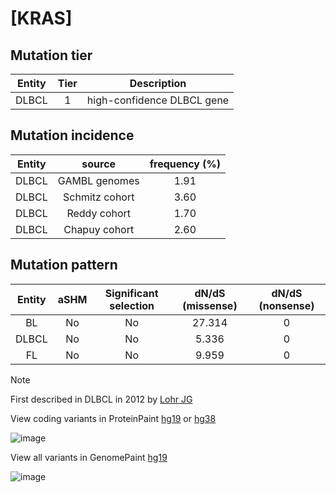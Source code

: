 # [KRAS]

## Mutation tier

|Entity|Tier|Description               |
|:------:|:----:|--------------------------|
|DLBCL |1   |high-confidence DLBCL gene|
## Mutation incidence

|Entity|source        |frequency (%)|
|:------:|:--------------:|:-------------:|
|DLBCL |GAMBL genomes |1.91         |
|DLBCL |Schmitz cohort|3.60         |
|DLBCL |Reddy cohort  |1.70         |
|DLBCL |Chapuy cohort |2.60         |

## Mutation pattern

|Entity|aSHM|Significant selection|dN/dS (missense)|dN/dS (nonsense)|
|:------:|:----:|:---------------------:|:----------------:|:----------------:|
|BL    |No  |No                   |27.314          |0               |
|DLBCL |No  |No                   | 5.336          |0               |
|FL    |No  |No                   | 9.959          |0               |


> [!NOTE]
> First described in DLBCL in 2012 by [Lohr JG](https://pubmed.ncbi.nlm.nih.gov/22343534)

View coding variants in ProteinPaint [hg19](https://www.bcgsc.ca/downloads/morinlab/GAMBL/test/genes/KRAS_protein.html)  or [hg38](https://www.bcgsc.ca/downloads/morinlab/GAMBL/test/genes/KRAS_protein_hg38.html)

![image](../../images/proteinpaint/KRAS_NM_033360.svg)

View all variants in GenomePaint [hg19](https://www.bcgsc.ca/downloads/morinlab/GAMBL/test/genes/KRAS.html)

![image](../../images/proteinpaint/KRAS.svg)
